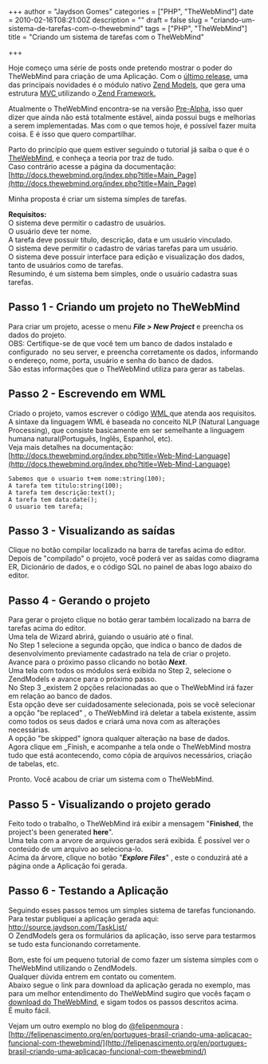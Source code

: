 +++
author = "Jaydson Gomes"
categories = ["PHP", "TheWebMind"]
date = 2010-02-16T08:21:00Z
description = ""
draft = false
slug = "criando-um-sistema-de-tarefas-com-o-thewebmind"
tags = ["PHP", "TheWebMind"]
title = "Criando um sistema de tarefas com o TheWebMind"

+++


Hoje começo uma série de posts onde pretendo mostrar o poder do TheWebMind para criação de uma Aplicação.
Com o [último release](http://thewebmind.org/download), uma das principais novidades é o módulo nativo [Zend Models](http://docs.thewebmind.org/index.php?title=Modules#Native_ZendModels), que gera uma estrutura [MVC ](http://pt.wikipedia.org/wiki/MVC) utilizando o[ Zend Framework.](http://framework.zend.com/)  

Atualmente o TheWebMind encontra-se na versão [Pre-Alpha](http://code.google.com/p/webmind/source/browse/#svn/tags/pre-alpha-2.0.0), isso quer dizer que ainda não está totalmente estável, ainda possui bugs e melhorias a serem implementadas.
Mas com o que temos hoje, é possível fazer muita coisa. E é isso que quero compartilhar.  

Parto do princípio que quem estiver seguindo o tutorial já saiba o que é o [TheWebMind](http://thewebmind.org/index.php), e conheça a teoria por traz de tudo.  
Caso contrário acesse a página da documentação: [http://docs.thewebmind.org/index.php?title=Main_Page](http://docs.thewebmind.org/index.php?title=Main_Page)  

Minha proposta é criar um sistema simples de tarefas.  

<!-- more -->
**Requisitos:**  
O sistema deve permitir o cadastro de usuários.  
O usuário deve ter nome.   
A tarefa deve possuir título, descrição, data e um usuário vinculado.  
O sistema deve permitir o cadastro de várias tarefas para um usuário.  
O sistema deve possuir interface para edição e visualização dos dados, tanto de usuários como de tarefas.  
Resumindo, é um sistema bem simples, onde o usuário cadastra suas tarefas.  

## Passo 1 - Criando um projeto no TheWebMind
Para criar um projeto, acesse o menu _**File > New Project**_ e preencha os dados do projeto.  
OBS: Certifique-se de que você tem um banco de dados instalado e configurado  no seu server, e preencha corretamente os dados, informando o endereço, nome, porta, usuário e senha do banco de dados.  
São estas informações que o TheWebMind utiliza para gerar as tabelas.  

## Passo 2 - Escrevendo em WML
Criado o projeto, vamos escrever o código [WML ](http://docs.thewebmind.org/index.php?title=Web-Mind-Language)que atenda aos requisitos.  
A sintaxe da linguagem WML é baseada no conceito NLP (Natural Language Processing), que consiste basicamente em ser semelhante a linguagem humana natural(Português, Inglês, Espanhol, etc).  
Veja mais detalhes na documentação: [http://docs.thewebmind.org/index.php?title=Web-Mind-Language](http://docs.thewebmind.org/index.php?title=Web-Mind-Language)  
```
Sabemos que o usuario t+em nome:string(100);
A tarefa tem título:string(100);
A tarefa tem descrição:text();
A tarefa tem data:date();
O usuario tem tarefa;
```

## Passo 3 - Visualizando as saídas
Clique no botão compilar localizado na barra de tarefas acima do editor.  
Depois de "compilado" o projeto, você poderá ver as saídas como diagrama ER, Dicionário de dados, e o código SQL no painel de abas logo abaixo do editor.  

## Passo 4 - Gerando o projeto
Para gerar o projeto clique no botão gerar também localizado na barra de tarefas acima do editor.  
Uma tela de Wizard abrirá, guiando o usuário até o final.  
No Step 1 selecione a segunda opção, que indica o banco de dados de desenvolvimento previamente cadastrado na tela de criar o projeto.  
Avance para o próximo passo clicando no botão **_Next_**.  
Uma tela com todos os módulos será exibida no Step 2, selecione o ZendModels e avance para o próximo passo.  
No Step 3 _existem 2 opções relacionadas ao que o TheWebMind irá fazer em relação ao banco de dados.  
Esta opção deve ser cuidadosamente selecionada, pois se você selecionar a opção "be replaced" , o TheWebMind irá deletar a tabela existente, assim como todos os seus dados e criará uma nova com as alterações necessárias.  
A opção "be skipped" ignora qualquer alteração na base de dados.  
Agora clique em _Finish, e acompanhe a tela onde o TheWebMind mostra tudo que está acontecendo, como cópia de arquivos necessários, criação de tabelas, etc.  

Pronto. Você acabou de criar um sistema com o TheWebMind.  

## Passo 5 - Visualizando o projeto gerado
Feito todo o trabalho, o TheWebMind irá exibir a mensagem "**Finished**, the project's been generated **here**".  
Uma tela com a arvore de arquivos gerados será exibida. É possível ver o conteúdo de um arquivo ao seleciona-lo.  
Acima da árvore, clique no botão "**_Explore Files_**" , este o conduzirá até a página onde a Aplicação foi gerada.  

## Passo 6 - Testando a Aplicação
Seguindo esses passos temos um simples sistema de tarefas funcionando.  
Para testar publiquei a aplicação gerada aqui: [http://source.jaydson.com/TaskList/  
](http://source.jaydson.com/TaskList/)O ZendModels gera os formulários da aplicação, isso serve para testarmos se tudo esta funcionando corretamente.  

Bom, este foi um pequeno tutorial de como fazer um sistema simples com o TheWebMind utilizando o ZendModels.  
Qualquer dúvida entrem em contato ou comentem.  
Abaixo segue o link para download da aplicação gerada no exemplo, mas para um melhor entendimento do TheWebMind sugiro que vocês façam o [download do TheWebMind](http://thewebmind.org/download), e sigam todos os passos descritos acima.  
É muito fácil.  

Vejam um outro exemplo no blog do [@felipenmoura](http://twitter.com/felipenmoura) : [http://felipenascimento.org/en/portugues-brasil-criando-uma-aplicacao-funcional-com-thewebmind/](http://felipenascimento.org/en/portugues-brasil-criando-uma-aplicacao-funcional-com-thewebmind/)
